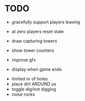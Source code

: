 # TODO

- gracefully support players leaving
- at zero players reset state

- draw capturing towers
- show tower counters
- improve gfx
- display when game ends

* limited nr of holes
* place dirt AROUND us
* toggle dig/not digging
* noise rocks
